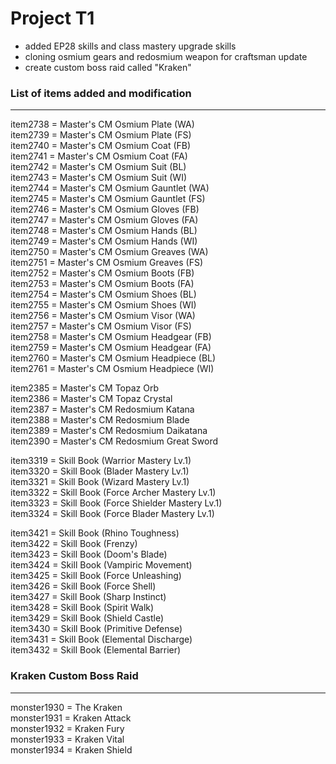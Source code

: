 # Project T1
- added EP28 skills and class mastery upgrade skills
- cloning osmium gears and redosmium weapon for craftsman update
- create custom boss raid called "Kraken" 
### List of items added and modification
---
item2738 = Master's CM Osmium Plate (WA)<br>
item2739 = Master's CM Osmium Plate (FS)<br>
item2740 = Master's CM Osmium Coat (FB)<br>
item2741 = Master's CM Osmium Coat (FA)<br>
item2742 = Master's CM Osmium Suit (BL)<br>
item2743 = Master's CM Osmium Suit (WI)<br>
item2744 = Master's CM Osmium Gauntlet (WA)<br>
item2745 = Master's CM Osmium Gauntlet (FS)<br>
item2746 = Master's CM Osmium Gloves (FB)<br>
item2747 = Master's CM Osmium Gloves (FA)<br>
item2748 = Master's CM Osmium Hands (BL)<br>
item2749 = Master's CM Osmium Hands (WI)<br>
item2750 = Master's CM Osmium Greaves (WA)<br>
item2751 = Master's CM Osmium Greaves (FS)<br>
item2752 = Master's CM Osmium Boots (FB)<br>
item2753 = Master's CM Osmium Boots (FA)<br>
item2754 = Master's CM Osmium Shoes (BL)<br>
item2755 = Master's CM Osmium Shoes (WI)<br>
item2756 = Master's CM Osmium Visor (WA)<br>
item2757 = Master's CM Osmium Visor (FS)<br>
item2758 = Master's CM Osmium Headgear (FB)<br>
item2759 = Master's CM Osmium Headgear (FA)<br>
item2760 = Master's CM Osmium Headpiece (BL)<br>
item2761 = Master's CM Osmium Headpiece (WI)<br>

item2385 = Master's CM Topaz Orb<br>
item2386 = Master's CM Topaz Crystal<br>
item2387 = Master's CM Redosmium Katana<br>
item2388 = Master's CM Redosmium Blade<br>
item2389 = Master's CM Redosmium Daikatana<br>
item2390 = Master's CM Redosmium Great Sword<br>

item3319 = Skill Book (Warrior Mastery Lv.1)<br>
item3320 = Skill Book (Blader Mastery Lv.1)<br>
item3321 = Skill Book (Wizard Mastery Lv.1)<br>
item3322 = Skill Book (Force Archer Mastery Lv.1)<br>
item3323 = Skill Book (Force Shielder Mastery Lv.1)<br>
item3324 = Skill Book (Force Blader Mastery Lv.1)<br>

item3421 = Skill Book (Rhino Toughness)<br>
item3422 = Skill Book (Frenzy)<br>
item3423 = Skill Book (Doom's Blade)<br>
item3424 = Skill Book (Vampiric Movement)<br>
item3425 = Skill Book (Force Unleashing)<br>
item3426 = Skill Book (Force Shell)<br>
item3427 = Skill Book (Sharp Instinct)<br>
item3428 = Skill Book (Spirit Walk)<br>
item3429 = Skill Book (Shield Castle)<br>
item3430 = Skill Book (Primitive Defense)<br>
item3431 = Skill Book (Elemental Discharge)<br>
item3432 = Skill Book (Elemental Barrier)<br>

### Kraken Custom Boss Raid
---
monster1930 = The Kraken<br>
monster1931 = Kraken Attack<br>
monster1932 = Kraken Fury<br>
monster1933 = Kraken Vital<br>
monster1934 = Kraken Shield<br>
